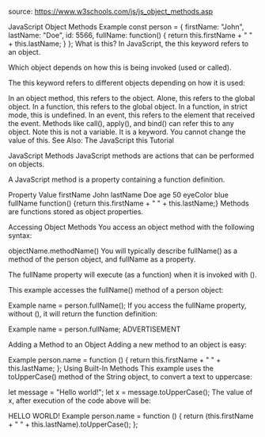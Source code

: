 source: <https://www.w3schools.com/js/js_object_methods.asp>

JavaScript Object Methods
Example
const person = {
firstName: "John",
lastName: "Doe",
id: 5566,
fullName: function() {
return this.firstName + " " + this.lastName;
}
};
What is this?
In JavaScript, the this keyword refers to an object.

Which object depends on how this is being invoked (used or called).

The this keyword refers to different objects depending on how it is used:

In an object method, this refers to the object.
Alone, this refers to the global object.
In a function, this refers to the global object.
In a function, in strict mode, this is undefined.
In an event, this refers to the element that received the event.
Methods like call(), apply(), and bind() can refer this to any object.
Note
this is not a variable. It is a keyword. You cannot change the value of this.
See Also:
The JavaScript this Tutorial

JavaScript Methods
JavaScript methods are actions that can be performed on objects.

A JavaScript method is a property containing a function definition.

Property Value
firstName John
lastName Doe
age 50
eyeColor blue
fullName function() {return this.firstName + " " + this.lastName;}
Methods are functions stored as object properties.

Accessing Object Methods
You access an object method with the following syntax:

objectName.methodName()
You will typically describe fullName() as a method of the person object, and fullName as a property.

The fullName property will execute (as a function) when it is invoked with ().

This example accesses the fullName() method of a person object:

Example
name = person.fullName();
If you access the fullName property, without (), it will return the function definition:

Example
name = person.fullName;
ADVERTISEMENT

Adding a Method to an Object
Adding a new method to an object is easy:

Example
person.name = function () {
return this.firstName + " " + this.lastName;
};
Using Built-In Methods
This example uses the toUpperCase() method of the String object, to convert a text to uppercase:

let message = "Hello world!";
let x = message.toUpperCase();
The value of x, after execution of the code above will be:

HELLO WORLD!
Example
person.name = function () {
return (this.firstName + " " + this.lastName).toUpperCase();
};
